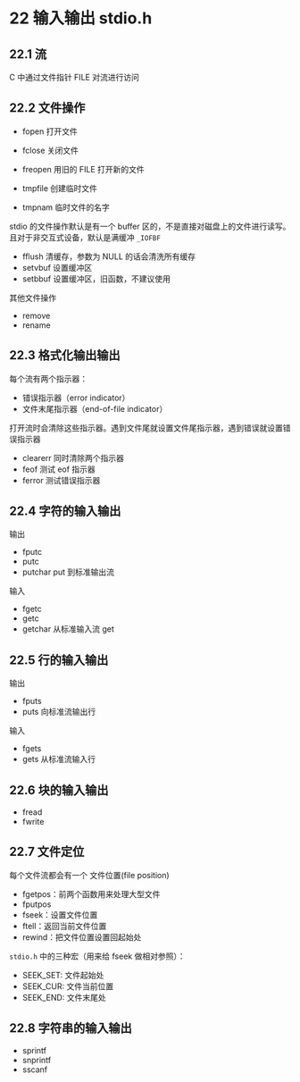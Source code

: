 # 22 输入输出 stdio.h

## 22.1 流

C 中通过文件指针 FILE 对流进行访问

## 22.2 文件操作

- fopen 打开文件
- fclose 关闭文件
- freopen 用旧的 FILE 打开新的文件

- tmpfile 创建临时文件
- tmpnam 临时文件的名字

stdio 的文件操作默认是有一个 buffer 区的，不是直接对磁盘上的文件进行读写。且对于非交互式设备，默认是满缓冲 `_IOFBF`

- fflush 清缓存，参数为 NULL 的话会清洗所有缓存
- setvbuf 设置缓冲区
- setbbuf 设置缓冲区，旧函数，不建议使用

其他文件操作

- remove
- rename

## 22.3 格式化输出输出

每个流有两个指示器：

- 错误指示器（error indicator）
- 文件末尾指示器（end-of-file indicator）

打开流时会清除这些指示器。遇到文件尾就设置文件尾指示器，遇到错误就设置错误指示器

- clearerr 同时清除两个指示器
- feof 测试 eof 指示器
- ferror 测试错误指示器

## 22.4 字符的输入输出

输出

- fputc
- putc
- putchar put 到标准输出流

输入

- fgetc
- getc
- getchar 从标准输入流 get

## 22.5 行的输入输出

输出

- fputs
- puts 向标准流输出行

输入

- fgets
- gets 从标准流输入行

## 22.6 块的输入输出

- fread
- fwrite

## 22.7 文件定位

每个文件流都会有一个 文件位置(file position)

- fgetpos：前两个函数用来处理大型文件
- fputpos
- fseek：设置文件位置
- ftell：返回当前文件位置
- rewind：把文件位置设置回起始处

`stdio.h` 中的三种宏（用来给 fseek 做相对参照）：

- SEEK_SET: 文件起始处
- SEEK_CUR: 文件当前位置
- SEEK_END: 文件末尾处

## 22.8 字符串的输入输出

- sprintf
- snprintf
- sscanf
